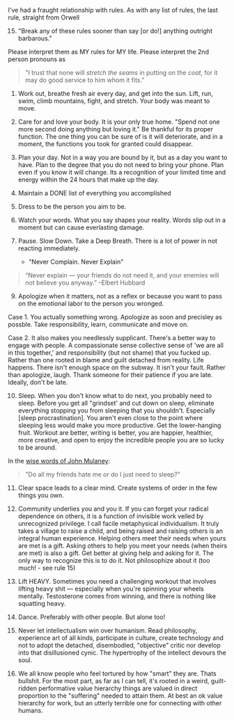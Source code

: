 
I've had a fraught relationship with rules. As with any list of rules, the last rule, straight from Orwell  

15. "Break any of these rules sooner than say \[or do!] anything outright barbarous."

Please interpret them as MY rules for MY life. Please interpret the 2nd person pronouns as  

> "I trust that none will _stretch the seams_ in putting on the _coat_, for it may do good service to him whom it fits."

1. Work out, breathe fresh air every day, and get into the sun. Lift, run, swim, climb mountains, fight, and stretch. Your body was meant to move. 

2. Care for and love your body. It is your only true home. "Spend not one more second doing anything but loving it." Be thankful for its proper function. The one thing you can be sure of is it will deteriorate, and in a moment, the functions you took for granted could disappear.

4. Plan your day. Not in a way you are bound by it, but as a day you want to have. Plan to the degree that you do not need to bring your phone. Plan even if you know it will change. Its a recognition of your limited time and energy within the 24 hours that make up the day.

6. Maintain a DONE list of everything you accomplished
7. Dress to be the person you aim to be. 
8. Watch your words. What you say shapes your reality. Words slip out in a moment but can cause everlasting damage. 
9. Pause. Slow Down. Take a Deep Breath. There is a lot of power in not reacting immediately.
	- "Never Complain. Never Explain" 
> 	“Never explain — your friends do not need it, and your enemies will not believe you anyway.” –Elbert Hubbard


 9. Apologize when it matters, not as a reflex or because you want to pass on the emotional labor to the person you wronged. 
 
 Case 1. You actually something wrong. 
 Apologize as soon and precisley as possble. Take responsibility, learn, communicate and move on. 
 
Case 2. 
It also makes you needlessly supplicant. There's a better way to engage with people. A compassionate sense collective sense of 'we are all in this together,' and responsibility (but not shame) that you fucked up. Rather than one rooted in blame and guilt detached from reality. Life happens. There isn't enough space on the subway. It isn't your fault. Rather than apologize, laugh. Thank someone for their patience if you are late. Ideally, don't be late. 


10. Sleep. When you don't know what to do next, you probably need to sleep. Before you get all "grindset' and cut down on sleep, eliminate everything stopping you from sleeping that you shouldn't. Especially [sleep procrastination]. You aren't even close to the point where sleeping less would make you more productive. Get the lower-hanging fruit. Workout are better, writing is better, you are happier, healthier, more creative, and open to enjoy the incredible people you are so lucky to be around. 

In the [wise words of John Mulaney](https://www.youtube.com/watch?v=aiqKK4ysI7g):
> "Do all my friends hate me or do I just need to sleep?"

11. Clear space leads to a clear mind. Create systems of order in the few things you own. 

12.  Community underlies you and you it. If you can forget your radical dependence on others, it is a function of invisible work veiled by unrecognized privilege. I call facile metaphysical individualism. It truly takes a village to raise a child, and being raised and raising others is an integral human experience. Helping others meet their needs when yours are met is a gift. Asking others to help you meet your needs (when theirs are met) is also a gift. Get better at giving help and asking for it. The only way to recognize this is to do it. Not philosophize about it (too much! - see rule 15)

13. Lift HEAVY. Sometimes you need a challenging workout that involves lifting heavy shit — especially when you're spinning your wheels mentally. Testosterone comes from winning, and there is nothing like squatting heavy. 

14. Dance. Preferably with other people. But alone too!

15. Never let intellectualism win over humanism. Read philosophy, experience art of all kinds, participate in culture, create technology and not to adopt the detached, disembodied, "objective" critic nor develop into that disillusioned cynic. The hypertrophy of the intellect devours the soul. 
16. We all know people who feel tortured by how "smart" they are. Thats bullshit. For the most part, as far as I can tell, it's rooted in a weird, guilt-ridden performative value hierarchy things are valued in direct proportion to the "suffering" needed to attain them. At best an ok value hierarchy for work, but an utterly terrible one for connecting with other humans. 


